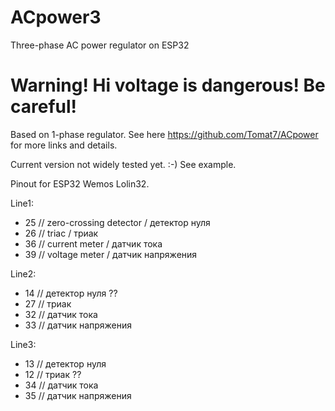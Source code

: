 # ACpower3
 Three-phase AC power regulator on ESP32
 
 __Warning! Hi voltage is dangerous! Be careful!__
=================================================

Based on 1-phase regulator.  See here https://github.com/Tomat7/ACpower for more links and details.

Current version not widely tested yet. :-)  See example.
  
Pinout for ESP32 Wemos Lolin32.
  
Line1:
* 25 // zero-crossing detector / детектор нуля
* 26 // triac / триак
* 36  // current meter / датчик тока
* 39  // voltage meter / датчик напряжения

Line2:
* 14  // детектор нуля ??
* 27  // триак 
* 32  // датчик тока
* 33  // датчик напряжения

Line3:
* 13  // детектор нуля
* 12  // триак ??
* 34  // датчик тока
* 35  // датчик напряжения

